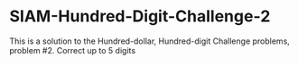 # SIAM-Hundred-Digit-Challenge-2
This is a solution to the Hundred-dollar, Hundred-digit Challenge problems, problem #2. Correct up to 5 digits

